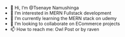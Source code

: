 - 👋 Hi, I’m @Tsenaye Namushinga
- 👀 I’m interested in MERN Fullstack development
- 🌱 I’m currently learning the MERN stack on udemy
- 💞️ I’m looking to collaborate on ECommerce projects
- 📫 How to reach me: Owl Post or by raven

<!---
Tsenaye/Tsenaye is a ✨ special ✨ repository because its `README.md` (this file) appears on your GitHub profile.
You can click the Preview link to take a look at your changes.
--->
